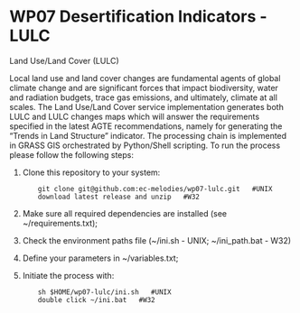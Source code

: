 WP07 Desertification Indicators - LULC
======================

Land Use/Land Cover (LULC)

Local land use and land cover changes are fundamental agents of global climate change and are significant forces that impact biodiversity, water and radiation budgets, trace gas emissions, and ultimately, climate at all scales.
The Land Use/Land Cover service implementation generates both LULC and LULC changes maps which will answer the requirements specified in the latest AGTE recommendations, namely for generating the “Trends in Land Structure” indicator. The processing chain is implemented in GRASS GIS orchestrated by Python/Shell scripting.
To run the process please follow the following steps:

1) Clone this repository to your system:

`       git clone git@github.com:ec-melodies/wp07-lulc.git   #UNIX`  
`       download latest release and unzip   #W32`

2) Make sure all required dependencies are installed (see ~/requirements.txt);

3) Check the environment paths file (~/ini.sh - UNIX; ~/ini_path.bat - W32)

3) Define your parameters in ~/variables.txt;

4) Initiate the process with: 

`       sh $HOME/wp07-lulc/ini.sh   #UNIX`  
`       double click ~/ini.bat   #W32`

